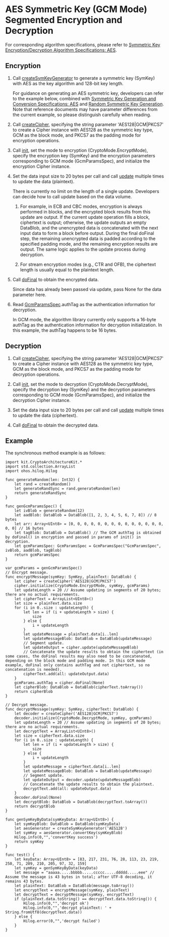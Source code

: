 # AES Symmetric Key (GCM Mode) Segmented Encryption and Decryption

For corresponding algorithm specifications, please refer to [Symmetric Key Encryption/Decryption Algorithm Specifications: AES](./cj-crypto-sym-encrypt-decrypt-spec.md#aes).

## Encryption

1. Call [createSymKeyGenerator](../../../../API_Reference/source_en/apis/CryptoArchitectureKit/cj-apis-crypto.md#func-createsymkeygeneratorstring) to generate a symmetric key (SymKey) with AES as the key algorithm and 128-bit key length.

   For guidance on generating an AES symmetric key, developers can refer to the example below, combined with [Symmetric Key Generation and Conversion Specifications: AES](./cj-crypto-sym-key-generation-conversion-spec.md#aes) and [Random Symmetric Key Generation](./cj-crypto-generate-sym-key-randomly.md). Note that reference documents may have parameter differences from the current example, so please distinguish carefully when reading.

2. Call [createCipher](../../../../API_Reference/source_en/apis/CryptoArchitectureKit/cj-apis-crypto.md#func-createcipherstring), specifying the string parameter 'AES128|GCM|PKCS7' to create a Cipher instance with AES128 as the symmetric key type, GCM as the block mode, and PKCS7 as the padding mode for encryption operations.

3. Call [init](../../../../API_Reference/source_en/apis/CryptoArchitectureKit/cj-apis-crypto.md#func-initcryptomode-key-paramsspec), set the mode to encryption (CryptoMode.EncryptMode), specify the encryption key (SymKey) and the encryption parameters corresponding to GCM mode (GcmParamsSpec), and initialize the encryption Cipher instance.

4. Set the data input size to 20 bytes per call and call [update](../../../../API_Reference/source_en/apis/CryptoArchitectureKit/cj-apis-crypto.md#func-updatedatablob) multiple times to update the data (plaintext).

   There is currently no limit on the length of a single update. Developers can decide how to call update based on the data volume.

      1) For example, in ECB and CBC modes, encryption is always performed in blocks, and the encrypted block results from this update are output. If the current update operation fills a block, ciphertext is output; otherwise, the update outputs an empty DataBlob, and the unencrypted data is concatenated with the next input data to form a block before output. During the final doFinal step, the remaining unencrypted data is padded according to the specified padding mode, and the remaining encryption results are output. The same logic applies to the update process during decryption.

      2) For stream encryption modes (e.g., CTR and OFB), the ciphertext length is usually equal to the plaintext length.

5. Call [doFinal](../../../../API_Reference/source_en/apis/CryptoArchitectureKit/cj-apis-crypto.md#func-dofinaldatablob) to obtain the encrypted data.

   Since data has already been passed via update, pass None for the data parameter here.

6. Read [GcmParamsSpec](../../../../API_Reference/source_en/apis/CryptoArchitectureKit/cj-apis-crypto.md#struct-gcmparamsspec).authTag as the authentication information for decryption.

   In GCM mode, the algorithm library currently only supports a 16-byte authTag as the authentication information for decryption initialization. In this example, the authTag happens to be 16 bytes.

## Decryption

1. Call [createCipher](../../../../API_Reference/source_en/apis/CryptoArchitectureKit/cj-apis-crypto.md#func-createcipherstring), specifying the string parameter 'AES128|GCM|PKCS7' to create a Cipher instance with AES128 as the symmetric key type, GCM as the block mode, and PKCS7 as the padding mode for decryption operations.

2. Call [init](../../../../API_Reference/source_en/apis/CryptoArchitectureKit/cj-apis-crypto.md#func-initcryptomode-key-paramsspec), set the mode to decryption (CryptoMode.DecryptMode), specify the decryption key (SymKey) and the decryption parameters corresponding to GCM mode (GcmParamsSpec), and initialize the decryption Cipher instance.

3. Set the data input size to 20 bytes per call and call [update](../../../../API_Reference/source_en/apis/CryptoArchitectureKit/cj-apis-crypto.md#func-updatedatablob) multiple times to update the data (ciphertext).

4. Call [doFinal](../../../../API_Reference/source_en/apis/CryptoArchitectureKit/cj-apis-crypto.md#func-dofinaldatablob) to obtain the decrypted data.

## Example

The synchronous method example is as follows:

<!-- compile -->

```cangjie
import kit.CryptoArchitectureKit.*
import std.collection.ArrayList
import ohos.hilog.Hilog

func generateRandom(len: Int32) {
    let rand = createRandom()
    let generateRandSync = rand.generateRandom(len)
    return generateRandSync
}

func genGcmParamsSpec() {
    let ivBlob = generateRandom(12)
    let aadBlob: DataBlob = DataBlob([1, 2, 3, 4, 5, 6, 7, 8]) // 8 bytes
    let arr: Array<UInt8> = [0, 0, 0, 0, 0, 0, 0, 0, 0, 0, 0, 0, 0, 0, 0, 0] // 16 bytes
    let tagBlob: DataBlob = DataBlob() // The GCM authTag is obtained by doFinal() in encryption and passed in params of init() in decryption.
    let gcmParamsSpec: GcmParamsSpec = GcmParamsSpec("GcmParamsSpec", ivBlob, aadBlob, tagBlob)
    return gcmParamsSpec
}

var gcmParams = genGcmParamsSpec()
// Encrypt message.
func encryptMessage(symKey: SymKey, plainText: DataBlob) {
    let cipher = createCipher('AES128|GCM|PKCS7')
    cipher.initialize(CryptoMode.EncryptMode, symKey, gcmParams)
    let updateLength = 20 // Assume updating in segments of 20 bytes; there are no actual requirements.
    let cipherText = ArrayList<UInt8>()
    let size = plainText.data.size
    for (i in 0..size : updateLength) {
        let len = if (i + updateLength > size) {
            size
        } else {
            i + updateLength
        }
        let updateMessage = plainText.data[i..len]
        let updateMessageBlob: DataBlob = DataBlob(updateMessage)
        // Segment update.
        let updateOutput = cipher.update(updateMessageBlob)
        // Concatenate the update results to obtain the ciphertext (in some cases, the doFinal results may also need to be concatenated, depending on the block mode and padding mode. In this GCM mode example, doFinal only contains authTag and not ciphertext, so no concatenation is needed).
        cipherText.add(all: updateOutput.data)
    }
    gcmParams.authTag = cipher.doFinal(None)
    let cipherBlob: DataBlob = DataBlob(cipherText.toArray())
    return cipherBlob
}

// Decrypt message.
func decryptMessage(symKey: SymKey, cipherText: DataBlob) {
    let decoder = createCipher('AES128|GCM|PKCS7')
    decoder.initialize(CryptoMode.DecryptMode, symKey, gcmParams)
    let updateLength = 20 // Assume updating in segments of 20 bytes; there are no actual requirements.
    let decryptText = ArrayList<UInt8>()
    let size = cipherText.data.size
    for (i in 0..size : updateLength) {
        let len = if (i + updateLength > size) {
            size
        } else {
            i + updateLength
        }
        let updateMessage = cipherText.data[i..len]
        let updateMessageBlob: DataBlob = DataBlob(updateMessage)
        // Segment update.
        let updateOutput = decoder.update(updateMessageBlob)
        // Concatenate the update results to obtain the plaintext.
        decryptText.add(all: updateOutput.data)
    }
    decoder.doFinal(None)
    let decryptBlob: DataBlob = DataBlob(decryptText.toArray())
    return decryptBlob
}

func genSymKeyByData(symKeyData: Array<UInt8>) {
    let symKeyBlob: DataBlob = DataBlob(symKeyData)
    let aesGenerator = createSymKeyGenerator('AES128')
    let symKey = aesGenerator.convertKey(symKeyBlob)
    Hilog.info(0,"",'convertKey success')
    return symKey
}

func test() {
    let keyData: Array<UInt8> = [83, 217, 231, 76, 28, 113, 23, 219, 250, 71, 209, 210, 205, 97, 32, 159]
    let symKey = genSymKeyByData(keyData)
    let message = "aaaaa.....bbbbb.....ccccc.....ddddd.....eee" // Assume the message is 43 bytes in total; after UTF-8 decoding, it remains 43 bytes.
    let plainText: DataBlob = DataBlob(message.toArray())
    let encryptText = encryptMessage(symKey, plainText)
    let decryptText = decryptMessage(symKey, encryptText)
    if (plainText.data.toString() == decryptText.data.toString()) {
        Hilog.info(0,"",'decrypt ok')
        Hilog.info(0,"",'decrypt plainText: ' + String.fromUtf8(decryptText.data))
    } else {
        Hilog.error(0,"",'decrypt failed')
    }
}
```